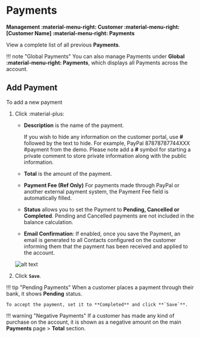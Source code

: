 # Payments

**Management :material-menu-right: Customer :material-menu-right: [Customer Name] :material-menu-right: Payments**

 View a complete list of all previous **Payments**.

!!! note "Global Payments"
    You can also manage Payments under **Global :material-menu-right: Payments**, which displays all Payments across the account.

## Add Payment

To add a new payment

1. Click :material-plus:
    + **Description** is the name of the payment.

        If you wish to hide any information on the customer portal, use **#** followed by the text to hide.
        For example, PayPal 87878787744XXX #payment from the demo.
        Please note add a **#** symbol for starting a private comment to store private information along with the public information.

    + **Total** is the amount of the payment.
    + **Payment Fee (Ref Only)** For payments made through PayPal or another external payment system, the Payment Fee field is automatically filled.
    + **Status** allows you to set the Payment to **Pending, Cancelled or Completed**.
    Pending and Cancelled payments are not included in the balance calculation.
    + **Email Confirmation**: If enabled, once you save the Payment, an email is generated to all Contacts configured on the customer informing them that the payment has been received and applied to the account.

    ![alt text][payments-tab]

1. Click **`Save`**.

!!! tip "Pending Payments"
    When a customer places a payment through their bank, it shows **Pending** status.

    To accept the payment, set it to **Completed** and click **`Save`**.

!!! warning "Negative Payments"
    If a customer has made any kind of purchase on the account, it is shown as a negative amount on the main **Payments** page > **Total** section.

[payments-tab]: /customer/img/53.png "Payment Tab"
